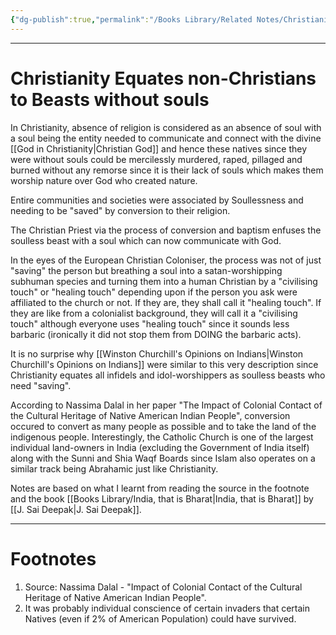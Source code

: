 ```yaml
---
{"dg-publish":true,"permalink":"/Books Library/Related Notes/Christianity Equates non-Christians to Beasts without souls/","tags":["WorldCulture","politics"]}
---
```



---
# Christianity Equates non-Christians to Beasts without souls
In Christianity, absence of religion is considered as an absence of soul with a soul being the entity needed to communicate and connect with the divine [[God in Christianity\|Christian God]] and hence these natives since they were without souls could be mercilessly murdered, raped, pillaged and burned without any remorse since it is their lack of souls which makes them worship nature over God who created nature. 

Entire communities and societies were associated by Soullessness and needing to be "saved" by conversion to their religion.

The Christian Priest via the process of conversion and baptism enfuses the soulless beast with a soul which can now communicate with God.

In the eyes of the European Christian Coloniser, the process was not of just "saving" the person but breathing a soul into a satan-worshipping subhuman species and turning them into a human Christian by a "civilising touch" or "healing touch" depending upon if the person you ask were affiliated to the church or not. If they are, they shall call it "healing touch". If they are like from a colonialist background, they will call it a "civilising touch" although everyone uses "healing touch" since it sounds less barbaric (ironically it did not stop them from DOING the barbaric acts).

It is no surprise why [[Winston Churchill's Opinions on Indians\|Winston Churchill's Opinions on Indians]] were similar to this very description since Christianity equates all infidels and idol-worshippers as soulless beasts who need "saving".

According to Nassima Dalal in her paper "The Impact of Colonial Contact of the Cultural Heritage of Native American Indian People", conversion occured to convert as many people as possible and to take the land of the indigenous people. Interestingly, the Catholic Church is one of the largest individual land-owners in India (excluding the Government of India itself) along with the Sunni and Shia Waqf Boards since Islam also operates on a similar track being Abrahamic just like Christianity.

Notes are based on what I learnt from reading the source in the footnote and the book [[Books Library/India, that is Bharat\|India, that is Bharat]] by [[J. Sai Deepak\|J. Sai Deepak]].

---
# Footnotes
1. Source: Nassima Dalal - "Impact of Colonial Contact of the Cultural Heritage of Native American Indian People".
2. It was probably individual conscience of certain invaders that certain Natives (even if 2% of American Population) could have survived.